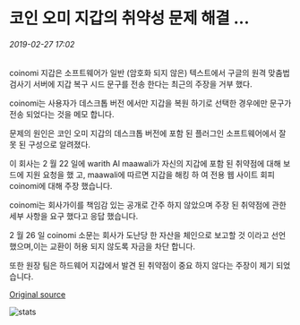 # 코인 오미 지갑의 취약성 문제 해결 ...

###### 2019-02-27 17:02

coinomi 지갑은 소프트웨어가 일반 (암호화 되지 않은) 텍스트에서 구글의 원격 맞춤법 검사기 서버에 지갑 복구 시드 문구를 전송 한다는 최근의 주장을 거부 했다.

coinomi는 사용자가 데스크톱 버전 에서만 지갑을 복원 하기로 선택한 경우에만 문구가 전송 되었다는 것을 메모 합니다.

문제의 원인은 코인 오미 지갑의 데스크톱 버전에 포함 된 플러그인 소프트웨어에서 잘못 된 구성으로 알려졌다.

이 회사는 2 월 22 일에 warith Al maawali가 자신의 지갑에 포함 된 취약점에 대해 보드에 지원 요청을 했 고, maawali에 따르면 지갑을 해킹 하 여 전용 웹 사이트 회피 coinomi에 대해 주장 했습니다.

coinomi는 회사가이를 책임감 있는 공개로 간주 하지 않았으며 주장 된 취약점에 관한 세부 사항을 요구 했다고 응답 했습니다.

2 월 26 일 coinomi 소문는 회사가 도난당 한 자산을 체인으로 보고할 것 이라고 선언 했으며,이는 교환이 허용 되지 않도록 자금을 차단 합니다.

또한 원장 팀은 하드웨어 지갑에서 발견 된 취약점이 중요 하지 않다는 주장이 제기 되었습니다.

[Original source](https://cointelegraph.com/news/coinomi-wallet-addresses-vulnerability-concerns)

![stats](https://c.statcounter.com/11760860/0/a89fa40b/1/ "stats")